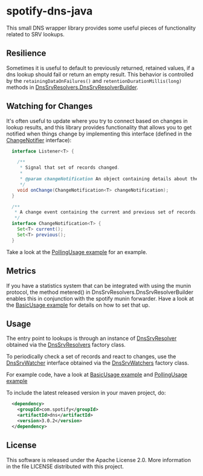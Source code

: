 spotify-dns-java
================

This small DNS wrapper library provides some useful pieces of functionality related to SRV lookups.

## Resilience

Sometimes it is useful to default to previously returned, retained values, if a dns lookup should 
fail or return an empty result. This behavior is controlled by the ```retainingDataOnFailures()``` 
and  ```retentionDurationMillis(long)``` methods in
[DnsSrvResolvers.DnsSrvResolverBuilder](src/main/java/com/spotify/dns/DnsSrvResolvers.java).

## Watching for Changes

It's often useful to update where you try to connect based on changes in lookup results, and this library
provides functionality that allows you to get notified when things change by implementing this interface (defined in the [ChangeNotifier](src/main/java/com/spotify/dns/ChangeNotifier.java) interface):

```java
  interface Listener<T> {

    /**
     * Signal that set of records changed.
     *
     * @param changeNotification An object containing details about the change
     */
    void onChange(ChangeNotification<T> changeNotification);
  }

  /**
   * A change event containing the current and previous set of records.
   */
  interface ChangeNotification<T> {
    Set<T> current();
    Set<T> previous();
  }
```

Take a look  at the [PollingUsage example](src/test/java/com/spotify/dns/examples/PollingUsage.java) for an example.

## Metrics

If you have a statistics system that can be integrated with using the munin protocol, the method
metered() in DnsSrvResolvers.DnsSrvResolverBuilder enables this in conjunction with the spotify
munin forwarder. Have a look at the
[BasicUsage example](src/test/java/com/spotify/dns/examples/BasicUsage.java) for details on how to
set that up.

## Usage

The entry point to lookups is through an instance of
[DnsSrvResolver](src/main/java/com/spotify/dns/DnsSrvResolver.java) obtained via the
[DnsSrvResolvers](src/main/java/com/spotify/dns/DnsSrvResolvers.java) factory class.

To periodically check a set of records and react to changes, use the
[DnsSrvWatcher](src/main/java/com/spotify/dns/DnsSrvWatcher.java) interface obtained via the
[DnsSrvWatchers](src/main/java/com/spotify/dns/DnsSrvWatchers.java) factory class.

For example code, have a look at
[BasicUsage example](src/test/java/com/spotify/dns/examples/BasicUsage.java) and
[PollingUsage example](src/test/java/com/spotify/dns/examples/PollingUsage.java)

To include the latest released version in your maven project, do:
```xml
  <dependency>
    <groupId>com.spotify</groupId>
    <artifactId>dns</artifactId>
    <version>3.0.2</version>
  </dependency>
```

## License

This software is released under the Apache License 2.0. More information in the file LICENSE
distributed with this project.
